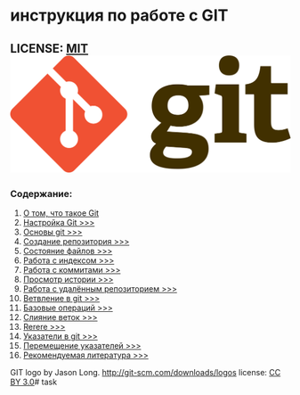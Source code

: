 # инструкция по работе с GIT

LICENSE: [MIT](./licence.md) 
![git-logo](./Git-logo.svg.png)
---

### Содержание:

1. [О том, что такое Git](./info.md)
2. [Настройка Git >>>](./settings.md)
4. [Основы git >>>](./main_git.md)
5. [Создание репозитория >>>](./repos.md)
6. [Состояние файлов >>>](./files.md)
7. [Работа с индексом >>>](./index.md)
8. [Работа с коммитами >>>](./commit.md)
9. [ Просмотр истории >>>](./history.md)
10. [Работа с удалённым репозиторием >>>](./host_repos.md)
11. [Ветвление в git >>>](./branch.md)
12. [Базовые операций >>>](./operitions.md)
13. [Слияние веток >>>](.branch.md)
14. [Rerere >>>](.rerere.md)
15. [Указатели в git >>>](.cursors.md)
16. [Перемещение указателей >>>](move_cursors.md)
17. [Рекомендуемая литература >>>](.boocks.md)


GIT logo by Jason Long. http://git-scm.com/downloads/logos
license: [CC BY 3.0](https://creativecommons.org/licenses/by/3.0)#   t a s k 
 
 